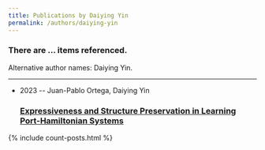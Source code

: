 ```yaml
---
title: Publications by Daiying Yin
permalink: /authors/daiying-yin
---
```


<h3 id="number-posts">There are ... items referenced.</h3>
<p id='info-authors'>Alternative author names: Daiying Yin.</p>
<hr />
<ul class="post-list">
<li><span class='post-meta'>2023 -- Juan-Pablo Ortega, Daiying Yin</span><h3><a class='post-link' href="{{ site.baseurl }}/expressiveness-and-structure-preservation-in-learning-port-hamiltonian-systems">Expressiveness and Structure Preservation in Learning Port-Hamiltonian Systems</a></h3></li>

</ul>
{% include count-posts.html %}
